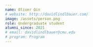 ```yaml
---
name: Oliver Qin
# website: http://davidlindlbauer.com/
image: /assets/person.png
role: Undergraduate student
alumni_since: 2021
# email: davidlindlbauer@cmu.edu
# program: Program
---
```

